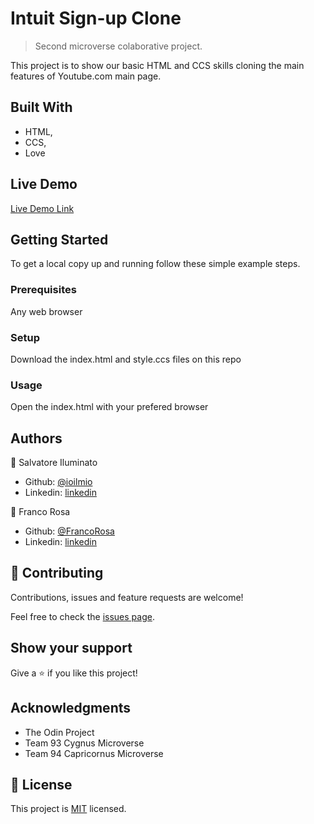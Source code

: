 # Intuit Sign-up Clone

> Second microverse colaborative project.


This project is to show our basic HTML and CCS skills cloning the main features of Youtube.com main page.

## Built With

- HTML,
- CCS,
- Love

## Live Demo

[Live Demo Link](https://raw.githack.com/ioilmio/form/sign-up/index.html)


## Getting Started

To get a local copy up and running follow these simple example steps.

### Prerequisites
Any web browser

### Setup
Download the index.html and style.ccs files on this repo

### Usage
Open the index.html with your prefered browser

## Authors

👤 Salvatore Iluminato

- Github: [@ioilmio](https://github.com/ioilmio)
- Linkedin: [linkedin](https://www.linkedin.com/in/illuminato-salvatore)

👤 Franco Rosa

- Github: [@FrancoRosa](https://github.com/FrancoRosa)
- Linkedin: [linkedin](https://www.linkedin.com/in/franco-rosa-79972119b)

## 🤝 Contributing

Contributions, issues and feature requests are welcome!

Feel free to check the [issues page](issues/).

## Show your support

Give a ⭐️ if you like this project!

## Acknowledgments

- The Odin Project
- Team 93 Cygnus Microverse
- Team 94 Capricornus Microverse

## 📝 License

This project is [MIT](lic.url) licensed.
